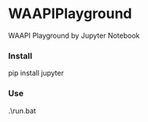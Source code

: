 # WAAPIPlayground
WAAPI Playground by Jupyter Notebook

### Install
pip install jupyter

### Use
.\run.bat
